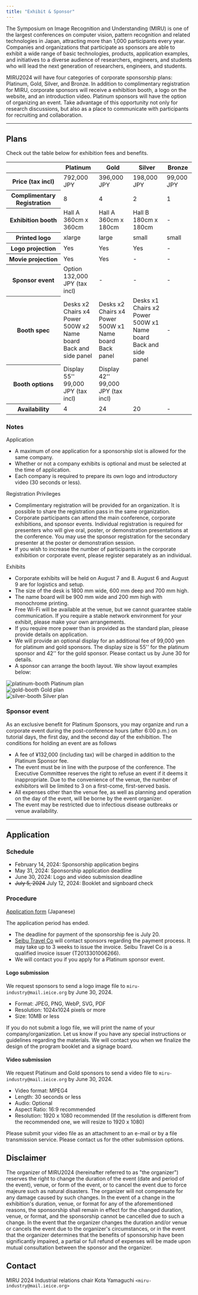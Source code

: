 ```yaml
---
title: "Exhibit & Sponsor"
---
```


The Symposium on Image Recognition and Understanding (MIRU) is one of the largest conferences on computer vision, pattern recognition and related technologies in Japan, attracting more than 1,000 participants every year. Companies and organizations that participate as sponsors are able to exhibit a wide range of basic technologies, products, application examples, and initiatives to a diverse audience of researchers, engineers, and students who will lead the next generation of researchers, engineers, and students.

MIRU2024 will have four categories of corporate sponsorship plans: Platinum, Gold, Silver, and Bronze. In addition to complimentary registration for MIRU, corporate sponsors will receive a exhibition booth, a logo on the website, and an introduction video. Platinum sponsors will have the option of organizing an event. Take advantage of this opportunity not only for research discussions, but also as a place to communicate with participants for recruiting and collaboration.

---

## Plans

Check out the table below for exhibition fees and benefits.

<table class="table">
<thead class="table-dark">
<tr>
  <th scope="col"></th>
  <th scope="col">Platinum</th>
  <th scope="col">Gold</th>
  <th scope="col">Silver</th>
  <th scope="col">Bronze</th>
</tr>
</thead>
<tbody>
<tr>
  <th scope="row">Price (tax incl)</th>
  <td>792,000 JPY</td>
  <td>396,000 JPY</td>
  <td>198,000 JPY</td>
  <td>99,000 JPY</td>
</tr>
<tr>
  <th scope="row">Complimentary Registration</td>
  <td>8</td>
  <td>4</td>
  <td>2</td>
  <td>1</td>
</tr>
<tr>
  <th scope="row">Exhibition booth</th>
  <td>Hall A<br>360cm x 360cm</td>
  <td>Hall A<br>360cm x 180cm</td>
  <td>Hall B<br>180cm x 180cm</td>
  <td>-</td>
</tr>
<tr>
  <th scope="row">Printed logo</th>
  <td>xlarge</td>
  <td>large</td>
  <td>small</td>
  <td>small</td>
</tr>
<tr>
  <th scope="row">Logo projection</th>
  <td>Yes</td>
  <td>Yes</td>
  <td>Yes</td>
  <td>-</td>
</tr>
<tr>
  <th scope="row">Movie projection</th>
  <td>Yes</td>
  <td>Yes</td>
  <td>-</td>
  <td>-</td>
</tr>
<tr>
  <th scope="row">Sponsor event</th>
  <td>Option<br>132,000 JPY (tax incl)</td>
  <td>-</td>
  <td>-</td>
  <td>-</td>
</tr>
<tr>
  <th scope="row">Booth spec</th>
  <td>Desks x2<br>Chairs x4<br>Power 500W x2<br>Name board<br>Back and side panel</td>
  <td>Desks x2<br>Chairs x4<br>Power 500W x1<br>Name board<br>Back panel</td>
  <td>Desks x1<br>Chairs x2<br>Power 500W x1<br>Name board<br>Back and side panel</td>
  <td>-</td>
</tr>
<tr>
  <th scope="row">Booth options</th>
  <td>Display 55''<br>99,000 JPY (tax incl)</td>
  <td>Display 42''<br>99,000 JPY (tax incl)</td>
  <td></td>
  <td></td>
</tr>
<tr>
  <th scope="row">Availability</th>
  <td>4</td>
  <td>24</td>
  <td>20</td>
  <td>-</td>
</tr>
</tbody>
</table>

### Notes

Application

- A maximum of one application for a sponsorship slot is allowed for the same company.
- Whether or not a company exhibits is optional and must be selected at the time of application.
- Each company is required to prepare its own logo and introductory video (30 seconds or less).

Registration Privileges

- Complimentary registration will be provided for an organization. It is possible to share the registration pass in the same organization.
- Corporate participants can attend the main conference, corporate exhibitions, and sponsor events. Individual registration is required for presenters who will give oral, poster, or demonstration presentations at the conference. You may use the sponsor registration for the secondary presenter at the poster or demonstration session.
- If you wish to increase the number of participants in the corporate exhibition or corporate event, please register separately as an individual.

Exhibits

- Corporate exhibits will be held on August 7 and 8. August 6 and August 9 are for logistics and setup.
- The size of the desk is 1800 mm wide, 600 mm deep and 700 mm high.
- The name board will be 900 mm wide and 200 mm high with monochrome printing.
- Free Wi-Fi will be available at the venue, but we cannot guarantee stable communication. If you require a stable network environment for your exhibit, please make your own arrangements.
- If you require more power than is provided as the standard plan, please provide details on application.
- We will provide an optional display for an additional fee of 99,000 yen for platinum and gold sponsors. The display size is 55'' for the platinum sponsor and 42'' for the gold sponsor. Please contact us by June 30 for details.
- A sponsor can arrange the booth layout. We show layout examples below:

<div class="container text-center mb-4">
  <div class="row">
    <div class="col">
      <img src="/sponsor-platinum-booth.png" class="img-thumbnail" alt="platinum-booth">
      Platinum plan
    </div>
    <div class="col">
      <img src="/sponsor-gold-booth.png" class="img-thumbnail" alt="gold-booth">
      Gold plan
    </div>
    <div class="col">
      <img src="/sponsor-silver-booth.png" class="img-thumbnail" alt="silver-booth">
      Silver plan
    </div>
  </div>
</div>


### Sponsor event

As an exclusive benefit for Platinum Sponsors, you may organize and run a corporate event during the post-conference hours (after 6:00 p.m.) on tutorial days, the first day, and the second day of the exhibition. The conditions for holding an event are as follows

- A fee of ¥132,000 (including tax) will be charged in addition to the Platinum Sponsor fee.
- The event must be in line with the purpose of the conference. The Executive Committee reserves the right to refuse an event if it deems it inappropriate.
Due to the convenience of the venue, the number of exhibitors will be limited to 3 on a first-come, first-served basis.
- All expenses other than the venue fee, as well as planning and operation on the day of the event, will be borne by the event organizer.
- The event may be restricted due to infectious disease outbreaks or venue availability.

---

## Application

### Schedule

- February 14, 2024: Sponsorship application begins
- May 31, 2024: Sponsorship application deadline
- June 30, 2024: Logo and video submission deadline
- <del>July 5, 2024</del> July 12, 2024: Booklet and signboard check

### Procedure

[Application form](https://docs.google.com/forms/d/e/1FAIpQLSfX-7MlnoQQbm7ih9hnD0CtKoOabqD2fPPxDuneTk82ofBwhQ/viewform?usp=sf_link) (Japanese)

The application period has ended.

- The deadline for payment of the sponsorship fee is July 20.
- [Seibu Travel Co](https://www.seibutravel.co.jp/) will contact sponsors regarding the payment process. It may take up to 3 weeks to issue the invoice. Seibu Travel Co is a qualified invoice issuer (T2013301006266).
- We will contact you if you apply for a Platinum sponsor event.

#### Logo submission

We request sponsors to send a logo image file to `miru-industry@mail.ieice.org` by June 30, 2024.

- Format: JPEG, PNG, WebP, SVG, PDF
- Resolution: 1024x1024 pixels or more
- Size: 10MB or less

If you do not submit a logo file, we will print the name of your company/organization. Let us know if you have any special instructions or guidelines regarding the materials. We will contact you when we finalize the design of the program booklet and a signage board.

#### Video submission

We request Platinum and Gold sponsors to send a video file to `miru-industry@mail.ieice.org` by June 30, 2024.

- Video format: MPEG4
- Length: 30 seconds or less
- Audio: Optional
- Aspect Ratio: 16:9 recommended
- Resolution: 1920 x 1080 recommended (If the resolution is different from the recommended one, we will resize to 1920 x 1080)

Please submit your video file as an attachment to an e-mail or by a file transmission service. Please contact us for the other submission options.

## Disclaimer

The organizer of MIRU2024 (hereinafter referred to as "the organizer") reserves the right to change the duration of the event (date and period of the event), venue, or form of the event, or to cancel the event due to force majeure such as natural disasters.
The organizer will not compensate for any damage caused by such changes.
In the event of a change in the exhibition's duration, venue, or format for any of the aforementioned reasons, the sponsorship shall remain in effect for the changed duration, venue, or format, and the sponsorship cannot be cancelled due to such a change.
In the event that the organizer changes the duration and/or venue or cancels the event due to the organizer's circumstances, or in the event that the organizer determines that the benefits of sponsorship have been significantly impaired, a partial or full refund of expenses will be made upon mutual consultation between the sponsor and the organizer.

## Contact

MIRU 2024 Industrial relations chair
Kota Yamaguchi `<miru-industry@mail.ieice.org>`
